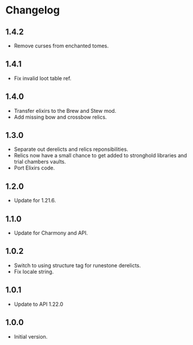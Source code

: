 # Changelog

## 1.4.2

- Remove curses from enchanted tomes.

## 1.4.1

- Fix invalid loot table ref.

## 1.4.0

- Transfer elixirs to the Brew and Stew mod.
- Add missing bow and crossbow relics.

## 1.3.0

- Separate out derelicts and relics reponsibilities.
- Relics now have a small chance to get added to stronghold libraries and trial chambers vaults.
- Port Elixirs code.

## 1.2.0

- Update for 1.21.6.

## 1.1.0

- Update for Charmony and API.

## 1.0.2

- Switch to using structure tag for runestone derelicts.
- Fix locale string.

## 1.0.1

- Update to API 1.22.0

## 1.0.0

- Initial version.